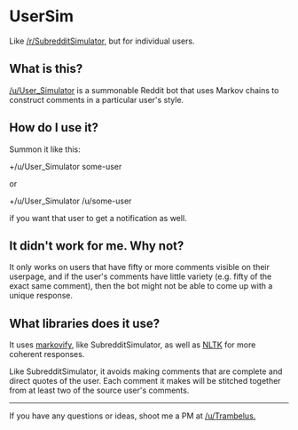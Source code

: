 # UserSim
Like [/r/SubredditSimulator,](http://www.reddit.com/r/SubredditSimulator) but for individual users.

## What is this?

[/u/User_Simulator](http://www.reddit.com/user/User_Simulator) is a summonable Reddit bot that uses Markov chains to construct comments in a particular user's style.

## How do I use it?

Summon it like this:

  +/u/User_Simulator some-user
  
or

  +/u/User_Simulator /u/some-user
  
if you want that user to get a notification as well.

## It didn't work for me. Why not?

It only works on users that have fifty or more comments visible on their userpage, and if the user's comments have little variety (e.g. fifty of the exact same comment), then the bot might not be able to come up with a unique response.

## What libraries does it use?

It uses [markovify](https://github.com/jsvine/markovify), like SubredditSimulator, as well as [NLTK](http://www.nltk.org/) for more coherent responses.

Like SubredditSimulator, it avoids making comments that are complete and direct quotes of the user. Each comment it makes will be stitched together from at least two of the source user's comments.

-----

If you have any questions or ideas, shoot me a PM at [/u/Trambelus.](https://www.reddit.com/message/compose/?to=trambelus)
